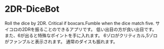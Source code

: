 # 2DR-DiceBot
Roll the dice by 2DR. Critical if boxcars.Fumble when the dice match five.  サイコロの2DRを振ることのできるアプリです。 低い出目の方が良い出目です。また、6が出ると特殊なポイントを手に入れます。 6ゾロがクリティカル,5ゾロがファンブルと表示されます。 通常のダイスも振れます。
